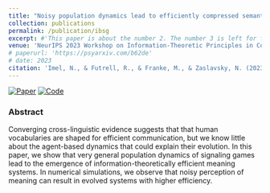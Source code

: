 ```yaml
---
title: "Noisy population dynamics lead to efficiently compressed semantic systems"
collection: publications
permalink: /publication/ibsg
excerpt: #'This paper is about the number 2. The number 3 is left for future work.' date: 
venue: 'NeurIPS 2023 Workshop on Information-Theoretic Principles in Cognitive Systems'
# paperurl: 'https://psyarxiv.com/b62de'
# date: 2023
citation: 'Imel, N., & Futrell, R., & Franke, M., & Zaslavsky, N. (2023). &quot;Noisy population dynamics lead to efficiently compressed semantic systems.&quot; <i>NeurIPS 2023 Workshop on Information-Theoretic Principles in Cognitive Systems</i>.'
---
```


[![Paper](https://img.shields.io/badge/paper-lightblue)](https://openreview.net/pdf?id=9oEXdXmMNr)
[![Code](https://img.shields.io/badge/code-gray)](https://github.com/nathimel/ibsg)

### Abstract

Converging cross-linguistic evidence suggests that that human vocabularies are shaped for efficient communication, but we know little about the agent-based dynamics that could explain their evolution. In this paper, we show that very general population dynamics of signaling games lead to the emergence of information-theoretically efficient meaning systems. In numerical simulations, we observe that noisy perception of meaning can result in evolved systems with higher efficiency.
